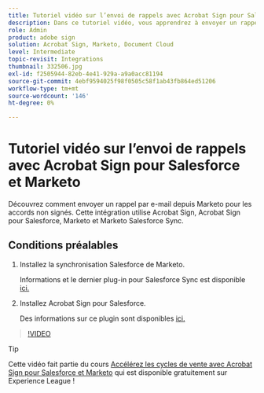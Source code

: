 ```yaml
---
title: Tutoriel vidéo sur l’envoi de rappels avec Acrobat Sign pour Salesforce et Marketo
description: Dans ce tutoriel vidéo, vous apprendrez à envoyer un rappel par e-mail à partir de Marketo lorsqu’un accord n’est pas signé après un certain temps
role: Admin
product: adobe sign
solution: Acrobat Sign, Marketo, Document Cloud
level: Intermediate
topic-revisit: Integrations
thumbnail: 332506.jpg
exl-id: f2505944-82eb-4e41-929a-a9a0acc81194
source-git-commit: 4ebf9594025f98f0505c58f1ab43fb864ed51206
workflow-type: tm+mt
source-wordcount: '146'
ht-degree: 0%

---
```


# Tutoriel vidéo sur l’envoi de rappels avec Acrobat Sign pour Salesforce et Marketo

Découvrez comment envoyer un rappel par e-mail depuis Marketo pour les accords non signés. Cette intégration utilise Acrobat Sign, Acrobat Sign pour Salesforce, Marketo et Marketo Salesforce Sync.

## Conditions préalables

1. Installez la synchronisation Salesforce de Marketo.

   Informations et le dernier plug-in pour Salesforce Sync est disponible [ici.](https://experienceleague.adobe.com/docs/marketo/using/product-docs/crm-sync/salesforce-sync/understanding-the-salesforce-sync.html)

1. Installez Acrobat Sign pour Salesforce.

   Des informations sur ce plugin sont disponibles [ici.](https://helpx.adobe.com/ca/sign/using/salesforce-integration-installation-guide.html)

>[!VIDEO](https://video.tv.adobe.com/v/332506?quality=12&learn=on&hidetitle=true)

>[!TIP]
>
>Cette vidéo fait partie du cours [Accélérez les cycles de vente avec Acrobat Sign pour Salesforce et Marketo](https://experienceleague.adobe.com/?recommended=Sign-U-1-2021.1) qui est disponible gratuitement sur Experience League !

